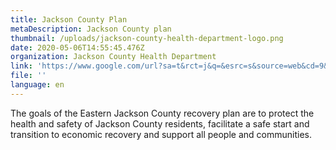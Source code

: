 ```yaml
---
title: Jackson County Plan
metaDescription: Jackson County plan
thumbnail: /uploads/jackson-county-health-department-logo.png
date: 2020-05-06T14:55:45.476Z
organization: Jackson County Health Department
link: 'https://www.google.com/url?sa=t&rct=j&q=&esrc=s&source=web&cd=9&ved=2ahUKEwiagYW34aTpAhVGgK0KHRhvCU8QFjAIegQIBRAB&url=https%3A%2F%2Fwww.jacksongov.org%2FDocumentCenter%2FView%2F6748%2FRecovery-Plan-Phase-1&usg=AOvVaw2UGjbme8zFx5RLCvNjFKO8'
file: ''
language: en
---
```


The goals of the Eastern Jackson County recovery plan are to protect the health and safety of Jackson County residents, facilitate a safe start and transition to economic recovery and support all people and communities.
